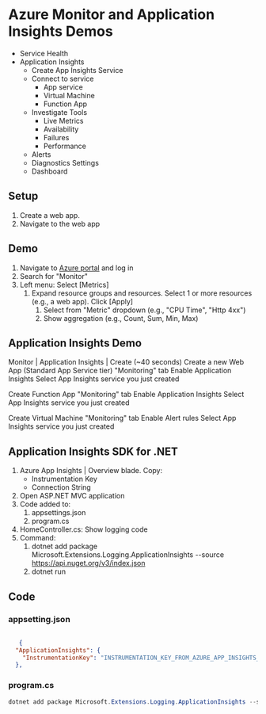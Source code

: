 # Azure Monitor and Application Insights Demos

- Service Health
- Application Insights
  - Create App Insights Service
  - Connect to service
    - App service
    - Virtual Machine
    - Function App
  - Investigate Tools
    - Live Metrics
    - Availability
    - Failures
    - Performance
  - Alerts
  - Diagnostics Settings
  - Dashboard

## Setup

1. Create a web app.
2. Navigate to the web app

## Demo

1. Navigate to [Azure portal](https://portal.azure.com) and log in
2. Search for "Monitor"
3. Left menu: Select [Metrics]
    1. Expand resource groups and resources. Select 1 or more resources (e.g., a web app). Click [Apply]
        1. Select from "Metric" dropdown (e.g., "CPU Time", "Http 4xx")
        2. Show aggregation (e.g., Count, Sum, Min, Max)

## Application Insights Demo

Monitor | Application Insights | Create (~40 seconds)
Create a new Web App (Standard App Service tier)
"Monitoring" tab
    Enable Application Insights
    Select App Insights service you just created

Create Function App
"Monitoring" tab
    Enable Application Insights
    Select App Insights service you just created

Create Virtual Machine
"Monitoring" tab
    Enable Alert rules
    Select App Insights service you just created

## Application Insights SDK for .NET

1. Azure App Insights | Overview blade. Copy:
   - Instrumentation Key
   - Connection String
2. Open ASP.NET MVC application
3. Code added to:
   1. appsettings.json
   2. program.cs
4. HomeController.cs: Show logging code
5. Command:
   1. dotnet add package Microsoft.Extensions.Logging.ApplicationInsights --source https://api.nuget.org/v3/index.json
   2. dotnet run

## Code

### appsetting.json

```json
   
   {
  "ApplicationInsights": {
    "InstrumentationKey": "INSTRUMENTATION_KEY_FROM_AZURE_APP_INSIGHTS_OVERVIEW_BLADE"
  },

```

### program.cs

```C#
dotnet add package Microsoft.Extensions.Logging.ApplicationInsights --source https://api.nuget.org/v3/index.json
```

